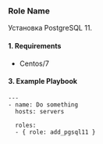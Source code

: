 ### Role Name

Установка PostgreSQL 11.

#### 1. Requirements

- Centos/7

#### 3. Example Playbook

```
---
- name: Do something
  hosts: servers

  roles:
  - { role: add_pgsql11 }
  ```